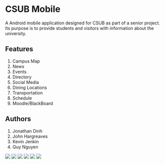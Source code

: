 # CSUB Mobile
A Android mobile application designed for CSUB as part of a senior project. Its purpose is to provide students and visitors with information about the university.

## Features
1. Campus Map
2. News
3. Events
4. Directory
5. Social Media
6. Dining Locations
7. Transportation
8. Schedule
9. Moodle/BlackBoard

## Authors
1. Jonathan Dinh
2. John Hargreaves
3. Kevin Jenkin
4. Quy Nguyen

![](http://i.imgur.com/19J0rv4.png)
![](http://i.imgur.com/lGHldpA.png)
![](http://i.imgur.com/hhUZmKF.jpg)
![](http://i.imgur.com/0UDDa39.png)
![](http://i.imgur.com/3d17z7l.png)
![](http://i.imgur.com/t8BKpFe.png)
